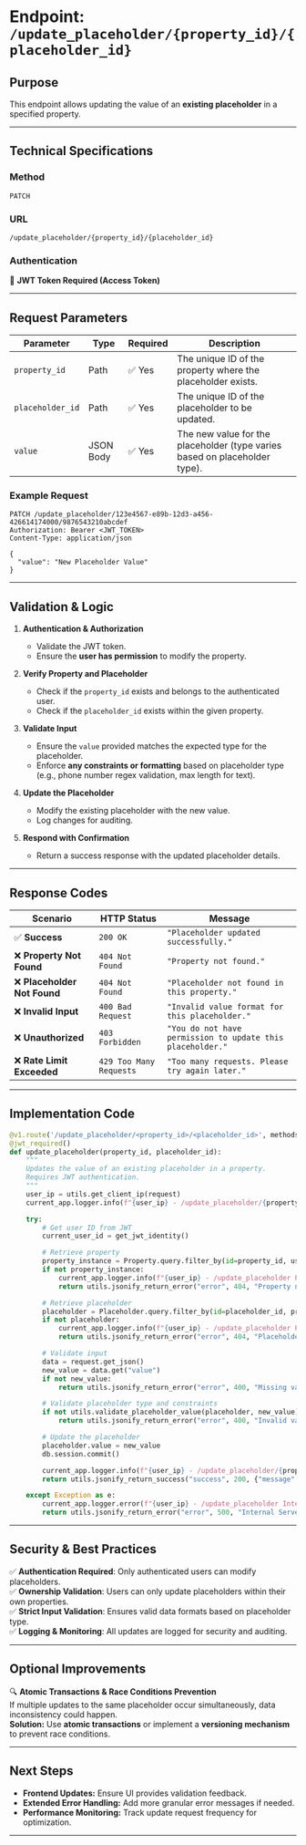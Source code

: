 # **Endpoint: `/update_placeholder/{property_id}/{placeholder_id}`**

## **Purpose**
This endpoint allows updating the value of an **existing placeholder** in a specified property.

---

## **Technical Specifications**

### **Method**
`PATCH`

### **URL**
`/update_placeholder/{property_id}/{placeholder_id}`

### **Authentication**
🔑 **JWT Token Required (Access Token)**

---

## **Request Parameters**

| **Parameter**       | **Type**  | **Required** | **Description** |
|---------------------|-----------|--------------|-----------------|
| `property_id`      | Path      | ✅ Yes        | The unique ID of the property where the placeholder exists. |
| `placeholder_id`   | Path      | ✅ Yes        | The unique ID of the placeholder to be updated. |
| `value`            | JSON Body | ✅ Yes        | The new value for the placeholder (type varies based on placeholder type). |

### **Example Request**
```
PATCH /update_placeholder/123e4567-e89b-12d3-a456-426614174000/9876543210abcdef
Authorization: Bearer <JWT_TOKEN>
Content-Type: application/json

{
  "value": "New Placeholder Value"
}
```

---

## **Validation & Logic**

1. **Authentication & Authorization**
   - Validate the JWT token.
   - Ensure the **user has permission** to modify the property.

2. **Verify Property and Placeholder**
   - Check if the `property_id` exists and belongs to the authenticated user.
   - Check if the `placeholder_id` exists within the given property.

3. **Validate Input**
   - Ensure the `value` provided matches the expected type for the placeholder.
   - Enforce **any constraints or formatting** based on placeholder type (e.g., phone number regex validation, max length for text).

4. **Update the Placeholder**
   - Modify the existing placeholder with the new value.
   - Log changes for auditing.

5. **Respond with Confirmation**
   - Return a success response with the updated placeholder details.

---

## **Response Codes**

| **Scenario**          | **HTTP Status** | **Message** |
|----------------------|----------------|-------------|
| ✅ **Success** | `200 OK` | `"Placeholder updated successfully."` |
| ❌ **Property Not Found** | `404 Not Found` | `"Property not found."` |
| ❌ **Placeholder Not Found** | `404 Not Found` | `"Placeholder not found in this property."` |
| ❌ **Invalid Input** | `400 Bad Request` | `"Invalid value format for this placeholder."` |
| ❌ **Unauthorized** | `403 Forbidden` | `"You do not have permission to update this placeholder."` |
| ❌ **Rate Limit Exceeded** | `429 Too Many Requests` | `"Too many requests. Please try again later."` |

---

## **Implementation Code**
```python
@v1.route('/update_placeholder/<property_id>/<placeholder_id>', methods=['PATCH'])
@jwt_required()
def update_placeholder(property_id, placeholder_id):
    """
    Updates the value of an existing placeholder in a property.
    Requires JWT authentication.
    """
    user_ip = utils.get_client_ip(request)
    current_app.logger.info(f"{user_ip} - /update_placeholder/{property_id}/{placeholder_id} - Updating placeholder.")

    try:
        # Get user ID from JWT
        current_user_id = get_jwt_identity()

        # Retrieve property
        property_instance = Property.query.filter_by(id=property_id, user_id=current_user_id).first()
        if not property_instance:
            current_app.logger.info(f"{user_ip} - /update_placeholder Property not found.")
            return utils.jsonify_return_error("error", 404, "Property not found."), 404

        # Retrieve placeholder
        placeholder = Placeholder.query.filter_by(id=placeholder_id, property_id=property_id).first()
        if not placeholder:
            current_app.logger.info(f"{user_ip} - /update_placeholder Placeholder not found.")
            return utils.jsonify_return_error("error", 404, "Placeholder not found in this property."), 404

        # Validate input
        data = request.get_json()
        new_value = data.get("value")
        if not new_value:
            return utils.jsonify_return_error("error", 400, "Missing value."), 400

        # Validate placeholder type and constraints
        if not utils.validate_placeholder_value(placeholder, new_value):
            return utils.jsonify_return_error("error", 400, "Invalid value format for this placeholder."), 400

        # Update the placeholder
        placeholder.value = new_value
        db.session.commit()

        current_app.logger.info(f"{user_ip} - /update_placeholder/{property_id}/{placeholder_id} - Placeholder updated successfully.")
        return utils.jsonify_return_success("success", 200, {"message": "Placeholder updated successfully."}), 200

    except Exception as e:
        current_app.logger.error(f"{user_ip} - /update_placeholder Internal Server Error. {e}")
        return utils.jsonify_return_error("error", 500, "Internal Server Error."), 500
```

---

## **Security & Best Practices**
✅ **Authentication Required**: Only authenticated users can modify placeholders.  
✅ **Ownership Validation**: Users can only update placeholders within their own properties.  
✅ **Strict Input Validation**: Ensures valid data formats based on placeholder type.  
✅ **Logging & Monitoring**: All updates are logged for security and auditing.  

---

## **Optional Improvements**
🔍 **Atomic Transactions & Race Conditions Prevention**  
If multiple updates to the same placeholder occur simultaneously, data inconsistency could happen.  
**Solution:** Use **atomic transactions** or implement a **versioning mechanism** to prevent race conditions.

---

## **Next Steps**
- **Frontend Updates:** Ensure UI provides validation feedback.  
- **Extended Error Handling:** Add more granular error messages if needed.  
- **Performance Monitoring:** Track update request frequency for optimization.  

---

